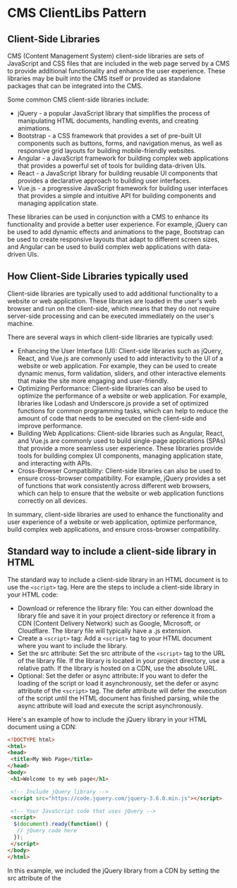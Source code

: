 # CMS ClientLibs Pattern

## Client-Side Libraries

CMS (Content Management System) client-side libraries are sets of JavaScript and CSS files that are included in the web page served by a CMS to provide additional functionality and enhance the user experience. These libraries may be built into the CMS itself or provided as standalone packages that can be integrated into the CMS.

Some common CMS client-side libraries include:

* jQuery - a popular JavaScript library that simplifies the process of manipulating HTML documents, handling events, and creating animations.
* Bootstrap - a CSS framework that provides a set of pre-built UI components such as buttons, forms, and navigation menus, as well as responsive grid layouts for building mobile-friendly websites.
* Angular - a JavaScript framework for building complex web applications that provides a powerful set of tools for building data-driven UIs.
* React - a JavaScript library for building reusable UI components that provides a declarative approach to building user interfaces.
* Vue.js - a progressive JavaScript framework for building user interfaces that provides a simple and intuitive API for building components and managing application state.

These libraries can be used in conjunction with a CMS to enhance its functionality and provide a better user experience. For example, jQuery can be used to add dynamic effects and animations to the page, Bootstrap can be used to create responsive layouts that adapt to different screen sizes, and Angular can be used to build complex web applications with data-driven UIs.

## How Client-Side Libraries typically used

Client-side libraries are typically used to add additional functionality to a website or web application. These libraries are loaded in the user's web browser and run on the client-side, which means that they do not require server-side processing and can be executed immediately on the user's machine.

There are several ways in which client-side libraries are typically used:

* Enhancing the User Interface (UI): Client-side libraries such as jQuery, React, and Vue.js are commonly used to add interactivity to the UI of a website or web application. For example, they can be used to create dynamic menus, form validation, sliders, and other interactive elements that make the site more engaging and user-friendly.
* Optimizing Performance: Client-side libraries can also be used to optimize the performance of a website or web application. For example, libraries like Lodash and Underscore.js provide a set of optimized functions for common programming tasks, which can help to reduce the amount of code that needs to be executed on the client-side and improve performance.
* Building Web Applications: Client-side libraries such as Angular, React, and Vue.js are commonly used to build single-page applications (SPAs) that provide a more seamless user experience. These libraries provide tools for building complex UI components, managing application state, and interacting with APIs.
* Cross-Browser Compatibility: Client-side libraries can also be used to ensure cross-browser compatibility. For example, jQuery provides a set of functions that work consistently across different web browsers, which can help to ensure that the website or web application functions correctly on all devices.

In summary, client-side libraries are used to enhance the functionality and user experience of a website or web application, optimize performance, build complex web applications, and ensure cross-browser compatibility.

## Standard way to include a client-side library in HTML

The standard way to include a client-side library in an HTML document is to use the `<script>` tag. Here are the steps to include a client-side library in your HTML code:

* Download or reference the library file: You can either download the library file and save it in your project directory or reference it from a CDN (Content Delivery Network) such as Google, Microsoft, or Cloudflare. The library file will typically have a .js extension.
* Create a `<script>` tag: Add a `<script>` tag to your HTML document where you want to include the library.
* Set the src attribute: Set the src attribute of the `<script>` tag to the URL of the library file. If the library is located in your project directory, use a relative path. If the library is hosted on a CDN, use the absolute URL.
* Optional: Set the defer or async attribute: If you want to defer the loading of the script or load it asynchronously, set the defer or async attribute of the `<script>` tag. The defer attribute will defer the execution of the script until the HTML document has finished parsing, while the async attribute will load and execute the script asynchronously.

Here's an example of how to include the jQuery library in your HTML document using a CDN:

```html
<!DOCTYPE html>
<html>
<head>
 <title>My Web Page</title>
</head>
<body>
 <h1>Welcome to my web page</h1>

 <!-- Include jQuery library -->
 <script src="https://code.jquery.com/jquery-3.6.0.min.js"></script>

 <!-- Your JavaScript code that uses jQuery -->
 <script>
  $(document).ready(function() {
   // jQuery code here
  });
 </script>
</body>
</html>
```

In this example, we included the jQuery library from a CDN by setting the src attribute of the <script> tag to the absolute URL of the library file. We then used jQuery code in a <script> tag to execute some code after the page has loaded.

## CMS ClientLibs Pattern

While standard way to use client-side libraries in HTML works outside of CMS, it can lead to problems in CMS due to the fact that pages have unknown component structured. In such cases there is the danger that multiple copies of the same JS library may be included in the final HTML output. To avoid this and to allow logical organization of client-side libraries uses client-side library folders.

A clientlibs folder is a repository node of type `jcr:primaryType` of `sling:Folder` and with a `sling:resourceType` of `io/typerefinery/websight/clientlibs`. Here is an example of the node in JSON format:

```json
{
  "title": "Client Libs - Widgets - Chart",
  "jcr:primaryType": "sling:Folder",
  "sling:resourceType": "io/typerefinery/websight/clientlibs",
  "categories": ["io.typerefinery.websight.components","io.typerefinery.websight.components.widgets.chart"],  
  "prepend": [],
  "append": [],
  "css": [
    "style.css"
  ],  
  "js": [
    "/apps/typerefinery/clientlibs/vendor/chartjs/chart.js",
    "/apps/typerefinery/clientlibs/vendor/chartjs/chartjs-plugin-datalabels.min.js",
    "variants/linechart/functions.js",
    "variants/linechart/behaviour.js",
    "variants/barchart/functions.js",
    "variants/barchart/behaviour.js",
    "variants/piechart/functions.js",
    "variants/piechart/behaviour.js"
  ] 
}
```

By default, clientlibs nodes can be placed anywhere within the /apps subtrees of the repository.

Each clientlibs is populated with a set of JS and/or CSS files, along with references to other clientlibs categories to include. The properties of the clientlibs are configured as follows:

* title: A title to name the library.
* categories: Identifies the categories into which the set of JS and/or CSS files within this cq:ClientLibraryFolder fall. The categories property, being multi-valued, allows a library folder to be part of more than one category (see below for how this may be useful).
* prepend: This is a list of other client library categories on which this clientlibs needs as a dependecy to prepended to the resulting content.
* append: This is a list of other client library categories on which this clientlibs needs as a dependecy to appended to the resulting content.
* css: This is a list of files to include for CSS content generation. Paths can be relative sling paths and absolute paths that can be resolved using resource resolver.
* js: This is a list of files to include for JS content generation. Paths can be relative sling paths and absolute paths that can be resolved using resource resolver.

To use clientlibs using HTL in pages can be done several ways.

To include only CSS for category `io.typerefinery.websight.components`:

```htl
<sly data-sly-use.clientlibs="${'io.typerefinery.websight.clientlibs.ClientLibsModel' @
    categories='io.typerefinery.websight.components',
    debug=true,
    crossorigin='anonymous'}">
${clientlibs.cssIncludes @ context="unsafe"}
</sly>
```

To include only JS for category `io.typerefinery.websight.components`:

```htl
<sly data-sly-use.clientlibs="${'io.typerefinery.websight.clientlibs.ClientLibsModel' @
    categories='io.typerefinery.websight.components',
    debug=true,
    crossorigin='anonymous'}">
${clientlibs.jsIncludes @ context="unsafe"}
</sly>
```

To include CSS and JS for category `io.typerefinery.websight.components`:

```htl
<sly data-sly-use.clientlibs="${'io.typerefinery.websight.clientlibs.ClientLibsModel' @
    categories='io.typerefinery.websight.components',
    debug=true,
    crossorigin='anonymous'}">
${clientlibs.jsAndCssIncludes @ context="unsafe"}
</sly>
```

To output inline CSS only for category `io.typerefinery.websight.components` to include in `<style>` tag:

```htl
<sly data-sly-use.clientlibs="${'io.typerefinery.websight.clientlibs.ClientLibsModel' @
    categories='io.typerefinery.websight.components',
    debug=true,
    crossorigin='anonymous'}">
${clientlibs.cssInline @ context="unsafe"}
</sly>
```

To output inline JS only for category `io.typerefinery.websight.components` to include in `<script>` tag:

```htl
<sly data-sly-use.clientlibs="${'io.typerefinery.websight.clientlibs.ClientLibsModel' @
    categories='io.typerefinery.websight.components',
    debug=true,
    crossorigin='anonymous'}">
${clientlibs.jsInline @ context="unsafe"}
</sly>
```

You can add following attributes to `<script>`:
categories to output
media: add media attribute
debug: output debug paths to each include

You can add following attributes to `<style>`:
categories to output
async: add async attribute
defer: add defer attribute
debug: output debug paths to each include
onload: script to run when loaded
crossorigin: add crossorigin='anonymous'

The code snippets you provided show how to include CSS and JS files for a particular category using HTL. It's good to know that it's possible to output inline CSS and JS code using the cssInline and jsInline methods respectively, as well as adding attributes like media, async, defer, and crossorigin.
